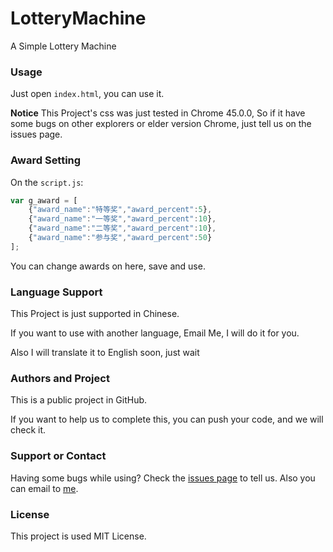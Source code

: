 # LotteryMachine
A Simple Lottery Machine 
### Usage
Just open `index.html`, you can use it.

**Notice** This Project's css was just tested in Chrome 45.0.0, So if it have some bugs on other explorers or elder version Chrome, just tell us on the issues page. 

### Award Setting
On the `script.js`:
```javascript
var g_award = [
    {"award_name":"特等奖","award_percent":5},
    {"award_name":"一等奖","award_percent":10},
    {"award_name":"二等奖","award_percent":10},
    {"award_name":"参与奖","award_percent":50}
];
```
You can change awards on here, save and use.

### Language Support
This Project is just supported in Chinese.

If you want to use with another language, Email Me, I will do it for you.

Also I will translate it to English soon, just wait

### Authors and Project
This is a public project in GitHub.

If you want to help us to complete this, you can push your code, and we will check it.

### Support or Contact
Having some bugs while using? Check the [issues page](https://github.com/Kilerd/LotteryMachine/issues) to tell us.
Also you can email to [me](mailto:blove694@gmail.com).

### License

This project is used MIT License.